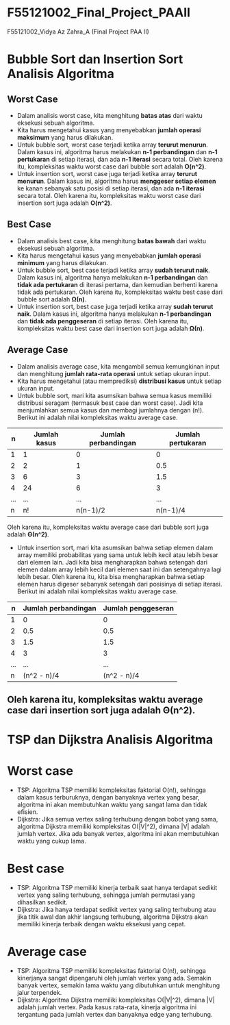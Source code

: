 # F55121002_Final_Project_PAAII
F55121002_Vidya Az Zahra_A (Final Project PAA II)

# Bubble Sort dan Insertion Sort Analisis Algoritma

## Worst Case
- Dalam analisis worst case, kita menghitung **batas atas** dari waktu eksekusi sebuah algoritma.
- Kita harus mengetahui kasus yang menyebabkan **jumlah operasi maksimum** yang harus dilakukan.
- Untuk bubble sort, worst case terjadi ketika array **terurut menurun**. Dalam kasus ini, algoritma harus melakukan **n-1 perbandingan** dan **n-1 pertukaran** di setiap iterasi, dan ada **n-1 iterasi** secara total. Oleh karena itu, kompleksitas waktu worst case dari bubble sort adalah **O(n^2)**.
- Untuk insertion sort, worst case juga terjadi ketika array **terurut menurun**. Dalam kasus ini, algoritma harus **menggeser setiap elemen** ke kanan sebanyak satu posisi di setiap iterasi, dan ada **n-1 iterasi** secara total. Oleh karena itu, kompleksitas waktu worst case dari insertion sort juga adalah **O(n^2)**.

## Best Case
- Dalam analisis best case, kita menghitung **batas bawah** dari waktu eksekusi sebuah algoritma.
- Kita harus mengetahui kasus yang menyebabkan **jumlah operasi minimum** yang harus dilakukan.
- Untuk bubble sort, best case terjadi ketika array **sudah terurut naik**. Dalam kasus ini, algoritma hanya melakukan **n-1 perbandingan** dan **tidak ada pertukaran** di iterasi pertama, dan kemudian berhenti karena tidak ada pertukaran. Oleh karena itu, kompleksitas waktu best case dari bubble sort adalah **Ω(n)**.
- Untuk insertion sort, best case juga terjadi ketika array **sudah terurut naik**. Dalam kasus ini, algoritma hanya melakukan **n-1 perbandingan** dan **tidak ada penggeseran** di setiap iterasi. Oleh karena itu, kompleksitas waktu best case dari insertion sort juga adalah **Ω(n)**.

## Average Case
- Dalam analisis average case, kita mengambil semua kemungkinan input dan menghitung **jumlah rata-rata operasi** untuk setiap ukuran input.
- Kita harus mengetahui (atau memprediksi) **distribusi kasus** untuk setiap ukuran input.
- Untuk bubble sort, mari kita asumsikan bahwa semua kasus memiliki distribusi seragam (termasuk best case dan worst case). Jadi kita menjumlahkan semua kasus dan membagi jumlahnya dengan (n!). Berikut ini adalah nilai kompleksitas waktu average case.

| n | Jumlah kasus | Jumlah perbandingan | Jumlah pertukaran |
|---|--------------|---------------------|-------------------|
| 1 | 1            | 0                   | 0                 |
| 2 | 2            | 1                   | 0.5               |
| 3 | 6            | 3                   | 1.5               |
| 4 | 24           | 6                   | 3                 |
| ...| ...          | ...                 | ...               |
| n | n!           | n(n-1)/2            | n(n-1)/4          |


Oleh karena itu, kompleksitas waktu average case dari bubble sort juga adalah **Θ(n^2)**.

- Untuk insertion sort, mari kita asumsikan bahwa setiap elemen dalam array memiliki probabilitas yang sama untuk lebih kecil atau lebih besar dari elemen lain. Jadi kita bisa mengharapkan bahwa setengah dari elemen dalam array lebih kecil dari elemen saat ini dan setengahnya lagi lebih besar. Oleh karena itu, kita bisa mengharapkan bahwa setiap elemen harus digeser sebanyak setengah dari posisinya di setiap iterasi. Berikut ini adalah nilai kompleksitas waktu average case.

| n | Jumlah perbandingan | Jumlah penggeseran |
|---|---------------------|--------------------|
| 1 | 0                   | 0                  |
| 2 | 0.5                 | 0.5                |
| 3 | 1.5                 | 1.5                |
| 4 | 3                   | 3                  |
| ...| ...                 | ...                |
| n | (n^2 - n)/4         | (n^2 - n)/4        |


Oleh karena itu, kompleksitas waktu average case dari insertion sort juga adalah **Θ(n^2)**.
----------------------------------------------

# **TSP dan Dijkstra Analisis Algoritma**
# **Worst case**

*   TSP: Algoritma TSP memiliki kompleksitas faktorial O(n!), sehingga dalam kasus terburuknya, dengan banyaknya vertex yang besar, algoritma ini akan membutuhkan waktu yang sangat lama dan tidak efisien.
*   Dijkstra: Jika semua vertex saling terhubung dengan bobot yang sama, algoritma Dijkstra memiliki kompleksitas O(|V|^2), dimana |V| adalah jumlah vertex. Jika ada banyak vertex, algoritma ini akan membutuhkan waktu yang cukup lama.

# **Best case**



*   TSP: Algoritma TSP memiliki kinerja terbaik saat hanya terdapat sedikit vertex yang saling terhubung, sehingga jumlah permutasi yang dihasilkan sedikit.
*   Dijkstra: Jika hanya terdapat sedikit vertex yang saling terhubung atau jika titik awal dan akhir langsung terhubung, algoritma Dijkstra akan memiliki kinerja terbaik dengan waktu eksekusi yang cepat.

# **Average case**



*   TSP: Algoritma TSP memiliki kompleksitas faktorial O(n!), sehingga kinerjanya sangat dipengaruhi oleh jumlah vertex yang ada. Semakin banyak vertex, semakin lama waktu yang dibutuhkan untuk menghitung jalur terpendek.
*   Dijkstra: Algoritma Dijkstra memiliki kompleksitas O(|V|^2), dimana |V| adalah jumlah vertex. Pada kasus rata-rata, kinerja algoritma ini tergantung pada jumlah vertex dan banyaknya edge yang terhubung.
  
